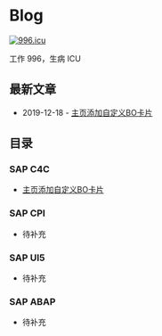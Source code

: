 # Blog
[![996.icu](https://img.shields.io/badge/link-996.icu-red.svg)](https://996.icu)

工作 996，生病 ICU

## 最新文章
* 2019-12-18 - [主页添加自定义BO卡片](https://github.com/YongYangLi/blog/blob/master/C4C/%E4%B8%BB%E9%A1%B5%E6%B7%BB%E5%8A%A0%E8%87%AA%E5%AE%9A%E4%B9%89BO%E5%8D%A1%E7%89%87.md)

## 目录

### SAP C4C

* [主页添加自定义BO卡片](https://github.com/YongYangLi/blog/blob/master/C4C/%E4%B8%BB%E9%A1%B5%E6%B7%BB%E5%8A%A0%E8%87%AA%E5%AE%9A%E4%B9%89BO%E5%8D%A1%E7%89%87.md)

### SAP CPI

* 待补充

### SAP UI5

* 待补充

### SAP ABAP

* 待补充